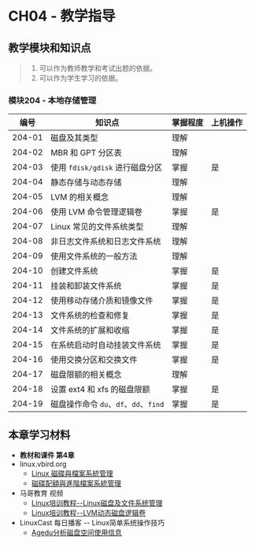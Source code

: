 # CH04 - 教学指导

## 教学模块和知识点

> 1. 可以作为教师教学和考试出题的依据。
> 2. 可以作为学生学习的依据。

### 模块204 - 本地存储管理

|  编号  |           知识点                  | 掌握程度 | 上机操作 |
| ------ | --------------------------------- | -------- | -------- |
| 204-01 | 磁盘及其类型                      |   理解   |          |
| 204-02 | MBR 和 GPT 分区表                 |   理解   |          |
| 204-03 | 使用 `fdisk/gdisk` 进行磁盘分区   |   掌握   |   是     |
| 204-04 | 静态存储与动态存储                |   理解   |          |
| 204-05 | LVM 的相关概念                    |   理解   |          |
| 204-06 | 使用 LVM 命令管理逻辑卷           |   掌握   |   是     |
| 204-07 | Linux 常见的文件系统类型          |   理解   |          |
| 204-08 | 非日志文件系统和日志文件系统      |   理解   |          |
| 204-09 | 使用文件系统的一般方法            |   理解   |          |
| 204-10 | 创建文件系统                      |   掌握   |   是     |
| 204-11 | 挂装和卸装文件系统                |   掌握   |   是     |
| 204-12 | 使用移动存储介质和镜像文件        |   掌握   |   是     |
| 204-13 | 文件系统的检查和修复              |   掌握   |   是     |
| 204-14 | 文件系统的扩展和收缩              |   掌握   |   是     |
| 204-15 | 在系统启动时自动挂装文件系统      |   掌握   |   是     |
| 204-16 | 使用交换分区和交换文件            |   掌握   |   是     |
| 204-17 | 磁盘限额的相关概念                |   理解   |          |
| 204-18 | 设置 ext4 和 xfs 的磁盘限额       |   掌握   |   是     |
| 204-19 | 磁盘操作命令 `du`、`df`、`dd`、`find`  |   掌握   |   是     |

## 本章学习材料

* **教材和课件 第4章**
* linux.vbird.org
  * [Linux 磁碟與檔案系統管理](http://linux.vbird.org/linux_basic/0230filesystem.php)
  * [磁碟配額與進階檔案系統管理](http://linux.vbird.org/linux_basic/0420quota.php)
* 马哥教育 视频
  * [Linux培训教程--Linux磁盘及文件系统管理](http://edu.51cto.com/course/course_id-1455.html)
  * [Linux培训教程--LVM动态磁盘逻辑卷](http://edu.51cto.com/course/course_id-858.html)
* LinuxCast 每日播客 -- Linux简单系统操作技巧 
  * [Agedu分析磁盘空间使用信息](https://wenku.baidu.com/course/study/91bbef06eff9aef8941e0689)